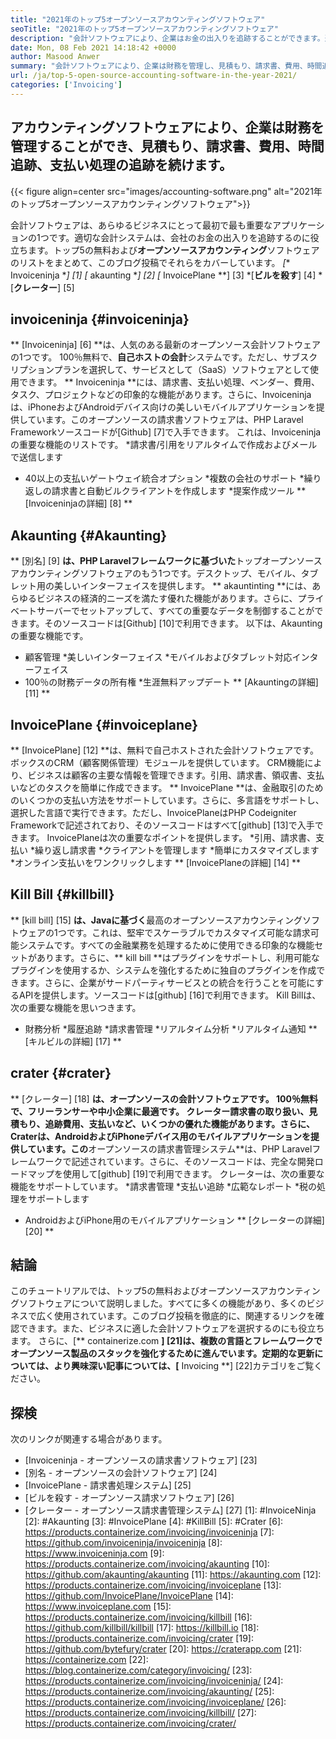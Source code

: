 ```yaml
---
title: "2021年のトップ5オープンソースアカウンティングソフトウェア" 
seoTitle: "2021年のトップ5オープンソースアカウンティングソフトウェア" 
description: "会計ソフトウェアにより、企業はお金の出入りを追跡することができます。適切な請求ソフトウェアを選択し、財務を厳しくグリップします。" 
date: Mon, 08 Feb 2021 14:18:42 +0000
author: Masood Anwer
summary: "会計ソフトウェアにより、企業は財務を管理し、見積もり、請求書、費用、時間追跡、支払いの処理を追跡し続けることができます。" 
url: /ja/top-5-open-source-accounting-software-in-the-year-2021/
categories: ['Invoicing']
---
```


## アカウンティングソフトウェアにより、企業は財務を管理することができ、見積もり、請求書、費用、時間追跡、支払い処理の追跡を続けます。

{{< figure align=center src="images/accounting-software.png" alt="2021年のトップ5オープンソースアカウンティングソフトウェア">}}

会計ソフトウェアは、あらゆるビジネスにとって最初で最も重要なアプリケーションの1つです。適切な会計システムは、会社のお金の出入りを追跡するのに役立ちます。トップ5の無料および**オープンソースアカウンティング**ソフトウェアのリストをまとめて、このブログ投稿でそれらをカバーしています。
  *[** Invoiceninja **] [1]
  *[** akaunting **] [2]
  *[** InvoicePlane **] [3]
  *[**ビルを殺す**] [4]
  *[**クレーター**] [5]

## invoiceninja {#invoiceninja}
** [Invoiceninja] [6] **は、人気のある最新のオープンソース会計ソフトウェアの1つです。 100％無料で、**自己ホストの会計**システムです。ただし、サブスクリプションプランを選択して、サービスとして（SaaS）ソフトウェアとして使用できます。 ** Invoiceninja **には、請求書、支払い処理、ベンダー、費用、タスク、プロジェクトなどの印象的な機能があります。さらに、Invoiceninjaは、iPhoneおよびAndroidデバイス向けの美しいモバイルアプリケーションを提供しています。このオープンソースの請求書ソフトウェアは、PHP Laravel Frameworkソースコードが[Github] [7]で入手できます。
これは、Invoiceninjaの重要な機能のリストです。
  *請求書/引用をリアルタイムで作成およびメールで送信します
  * 40以上の支払いゲートウェイ統合オプション
  *複数の会社のサポート
  *繰り返しの請求書と自動ビルクライアントを作成します
  *提案作成ツール
** [Invoiceninjaの詳細] [8] **

## Akaunting {#Akaunting}
** [別名] [9] **は、PHP Laravelフレームワークに基づいた**トップオープンソースアカウンティングソフトウェアのもう1つです。デスクトップ、モバイル、タブレット用の美しいインターフェイスを提供します。 ** akauntinting **には、あらゆるビジネスの経済的ニーズを満たす優れた機能があります。さらに、プライベートサーバーでセットアップして、すべての重要なデータを制御することができます。そのソースコードは[Github] [10]で利用できます。
以下は、Akauntingの重要な機能です。
  * 顧客管理
  *美しいインターフェイス
  *モバイルおよびタブレット対応インターフェイス
  * 100％の財務データの所有権
  *生涯無料アップデート
** [Akauntingの詳細] [11] **

## InvoicePlane {#invoiceplane}
** [InvoicePlane] [12] **は、無料で自己ホストされた会計ソフトウェアです。ボックスのCRM（顧客関係管理）モジュールを提供しています。 CRM機能により、ビジネスは顧客の主要な情報を管理できます。引用、請求書、領収書、支払いなどのタスクを簡単に作成できます。 ** InvoicePlane **は、金融取引のためのいくつかの支払い方法をサポートしています。さらに、多言語をサポートし、選択した言語で実行できます。ただし、InvoicePlaneはPHP Codeigniter Frameworkで記述されており、そのソースコードはすべて[github] [13]で入手できます。
InvoicePlaneは次の重要なポイントを提供します。
  *引用、請求書、支払い
  *繰り返し請求書
  *クライアントを管理します
  *簡単にカスタマイズします
  *オンライン支払いをワンクリックします
** [InvoicePlaneの詳細] [14] **

## Kill Bill {#killbill}
** [kill bill] [15] **は、Javaに基づく**最高のオープンソースアカウンティングソフトウェアの1つです。これは、堅牢でスケーラブルでカスタマイズ可能な請求可能システムです。すべての金融業務を処理するために使用できる印象的な機能セットがあります。さらに、** kill bill **はプラグインをサポートし、利用可能なプラグインを使用するか、システムを強化するために独自のプラグインを作成できます。さらに、企業がサードパーティサービスとの統合を行うことを可能にするAPIを提供します。ソースコードは[github] [16]で利用できます。
Kill Billは、次の重要な機能を思いつきます。
  * 財務分析
  *履歴追跡
  *請求書管理
  *リアルタイム分析
  *リアルタイム通知
** [キルビルの詳細] [17] **

## crater {#crater}
** [クレーター] [18] **は、オープンソースの会計ソフトウェアです。 100％無料で、フリーランサーや中小企業に最適です。 **クレーター**請求書の取り扱い、見積もり、追跡費用、支払いなど、いくつかの優れた機能があります。さらに、Craterは、AndroidおよびiPhoneデバイス用のモバイルアプリケーションを提供しています。この**オープンソースの請求書管理システム**は、PHP Laravelフレームワークで記述されています。さらに、そのソースコードは、完全な開発ロードマップを使用して[github] [19]で利用できます。
クレーターは、次の重要な機能をサポートしています。
  *請求書管理
  *支払い追跡
  *広範なレポート
  *税の処理をサポートします
  * AndroidおよびiPhone用のモバイルアプリケーション
** [クレーターの詳細] [20] **

## 結論
このチュートリアルでは、トップ5の無料およびオープンソースアカウンティングソフトウェアについて説明しました。すべてに多くの機能があり、多くのビジネスで広く使用されています。このブログ投稿を徹底的に、関連するリンクを確認できます。また、ビジネスに適した会計ソフトウェアを選択するのにも役立ちます。
さらに、[** containerize.com **] [21]は、複数の言語とフレームワークでオープンソース製品のスタックを強化するために進んでいます。定期的な更新については、より興味深い記事については、[** Invoicing **] [22]カテゴリをご覧ください。

## 探検
次のリンクが関連する場合があります。
  * [Invoiceninja  - オープンソースの請求書ソフトウェア] [23]
  * [別名 - オープンソースの会計ソフトウェア] [24]
  * [InvoicePlane  - 請求書処理システム] [25]
  * [ビルを殺す - オープンソース請求ソフトウェア] [26]
  * [クレーター - オープンソース請求書管理システム] [27]
[1]: #InvoiceNinja
[2]: #Akaunting
[3]: #InvoicePlane
[4]: #KillBill
[5]: #Crater
[6]: https://products.containerize.com/invoicing/invoiceninja
[7]: https://github.com/invoiceninja/invoiceninja
[8]: https://www.invoiceninja.com
[9]: https://products.containerize.com/invoicing/akaunting
[10]: https://github.com/akaunting/akaunting
[11]: https://akaunting.com
[12]: https://products.containerize.com/invoicing/invoiceplane
[13]: https://github.com/InvoicePlane/InvoicePlane
[14]: https://www.invoiceplane.com
[15]: https://products.containerize.com/invoicing/killbill
[16]: https://github.com/killbill/killbill
[17]: https://killbill.io
[18]: https://products.containerize.com/invoicing/crater
[19]: https://github.com/bytefury/crater
[20]: https://craterapp.com
[21]: https://containerize.com
[22]: https://blog.containerize.com/category/invoicing/
[23]: https://products.containerize.com/invoicing/invoiceninja/
[24]: https://products.containerize.com/invoicing/akaunting/
[25]: https://products.containerize.com/invoicing/invoiceplane/
[26]: https://products.containerize.com/invoicing/killbill/
[27]: https://products.containerize.com/invoicing/crater/
